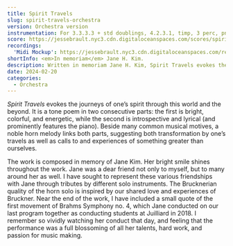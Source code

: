 ```yaml
---
title: Spirit Travels
slug: spirit-travels-orchestra
version: Orchestra version
instrumentation: For 3.3.3.3 + std doublings, 4.2.3.1, timp, 3 perc, pno, and strings. 
score: https://jessebrault.nyc3.cdn.digitaloceanspaces.com/scores/spirit-travels-orchestra.pdf
recordings:
  'Midi Mockup': https://jessebrault.nyc3.cdn.digitaloceanspaces.com/recordings/spirit-travels-orchestra-midi.mp3
shortInfo: <em>In memoriam</em> Jane H. Kim.
description: Written in memoriam Jane H. Kim, Spirit Travels evokes the journeys of one's spirit through this world and the beyond.
date: 2024-02-20
categories:
  - Orchestra
---
```

_Spirit Travels_ evokes the journeys of one’s spirit through this world and the beyond.
It is a tone poem in two consecutive parts: the first is bright, colorful, and energetic,
while the second is introspective and lyrical (and prominently features the piano).
Beside many common musical motives, a noble horn melody links both parts, suggesting both
transformation by one’s travels as well as calls to and experiences of something greater than ourselves.

The work is composed in memory of Jane Kim. Her bright smile shines throughout the work.
Jane was a dear friend not only to myself, but to many around her as well.
I have sought to represent these various friendships with Jane through tributes by different solo instruments.
The Brucknerian quality of the horn solo is inspired by our shared love and experiences of Bruckner.
Near the end of the work, I have included a small quote of the first movement of Brahms Symphony no. 4,
which Jane conducted on our last program together as conducting students at Juilliard in 2018.
I remember so vividly watching her conduct that day, and feeling that the performance was a full blossoming
of all her talents, hard work, and passion for music making.

